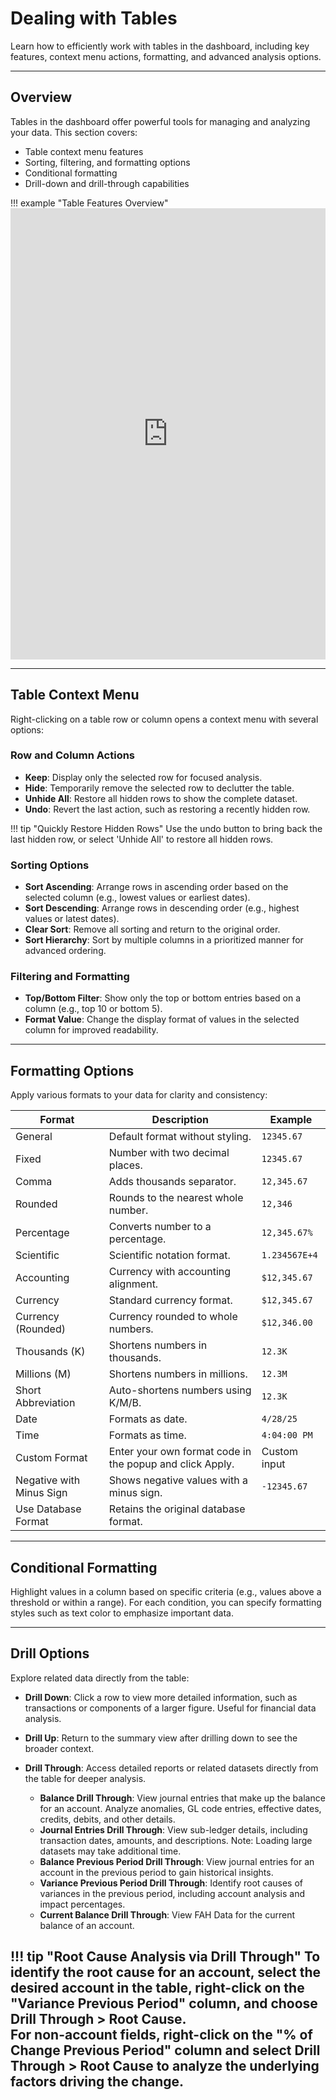# **Dealing with Tables**

Learn how to efficiently work with tables in the dashboard, including key features, context menu actions, formatting, and advanced analysis options.

---

## **Overview**

Tables in the dashboard offer powerful tools for managing and analyzing your data. This section covers:

- Table context menu features
- Sorting, filtering, and formatting options
- Conditional formatting
- Drill-down and drill-through capabilities

!!! example "Table Features Overview"
    <iframe frameborder="0" style="width:100%;height:722px;" src="https://viewer.diagrams.net/?tags=%7B%7D&lightbox=1&highlight=0000ff&edit=_blank&layers=1&nav=1&title=Dealing%20with%20Tables.drawio&dark=auto#Uhttps%3A%2F%2Fdrive.google.com%2Fuc%3Fid%3D18gn9ckPKX6A9oGvO_Rr3ao0iJ0vJMWeD%26export%3Ddownload"></iframe>

---

## **Table Context Menu**

Right-clicking on a table row or column opens a context menu with several options:

### **Row and Column Actions**

- **Keep**: Display only the selected row for focused analysis.
- **Hide**: Temporarily remove the selected row to declutter the table.
- **Unhide All**: Restore all hidden rows to show the complete dataset.
- **Undo**: Revert the last action, such as restoring a recently hidden row.

!!! tip "Quickly Restore Hidden Rows"
    Use the undo button to bring back the last hidden row, or select 'Unhide All' to restore all hidden rows.

### **Sorting Options**

- **Sort Ascending**: Arrange rows in ascending order based on the selected column (e.g., lowest values or earliest dates).
- **Sort Descending**: Arrange rows in descending order (e.g., highest values or latest dates).
- **Clear Sort**: Remove all sorting and return to the original order.
- **Sort Hierarchy**: Sort by multiple columns in a prioritized manner for advanced ordering.

### **Filtering and Formatting**

- **Top/Bottom Filter**: Show only the top or bottom entries based on a column (e.g., top 10 or bottom 5).
- **Format Value**: Change the display format of values in the selected column for improved readability.

---

## **Formatting Options**

Apply various formats to your data for clarity and consistency:

| **Format**                | **Description**                                                        | **Example**         |
|---------------------------|------------------------------------------------------------------------|---------------------|
| General                   | Default format without styling.                                        | `12345.67`          |
| Fixed                     | Number with two decimal places.                                        | `12345.67`          |
| Comma                     | Adds thousands separator.                                              | `12,345.67`         |
| Rounded                   | Rounds to the nearest whole number.                                    | `12,346`            |
| Percentage                | Converts number to a percentage.                                       | `12,345.67%`        |
| Scientific                | Scientific notation format.                                            | `1.234567E+4`       |
| Accounting                | Currency with accounting alignment.                                    | `$12,345.67`        |
| Currency                  | Standard currency format.                                              | `$12,345.67`        |
| Currency (Rounded)        | Currency rounded to whole numbers.                                     | `$12,346.00`        |
| Thousands (K)             | Shortens numbers in thousands.                                         | `12.3K`             |
| Millions (M)              | Shortens numbers in millions.                                          | `12.3M`             |
| Short Abbreviation        | Auto-shortens numbers using K/M/B.                                     | `12.3K`             |
| Date                      | Formats as date.                                                       | `4/28/25`           |
| Time                      | Formats as time.                                                       | `4:04:00 PM`        |
| Custom Format             | Enter your own format code in the popup and click Apply.               | Custom input        |
| Negative with Minus Sign  | Shows negative values with a minus sign.                               | `-12345.67`         |
| Use Database Format       | Retains the original database format.                                  |                     |

---

## **Conditional Formatting**

Highlight values in a column based on specific criteria (e.g., values above a threshold or within a range). For each condition, you can specify formatting styles such as text color to emphasize important data.

---

## **Drill Options**

Explore related data directly from the table:

- **Drill Down**: Click a row to view more detailed information, such as transactions or components of a larger figure. Useful for financial data analysis.
- **Drill Up**: Return to the summary view after drilling down to see the broader context.
- **Drill Through**: Access detailed reports or related datasets directly from the table for deeper analysis.

    - **Balance Drill Through**: View journal entries that make up the balance for an account. Analyze anomalies, GL code entries, effective dates, credits, debits, and other details.
    - **Journal Entries Drill Through**: View sub-ledger details, including transaction dates, amounts, and descriptions. Note: Loading large datasets may take additional time.
    - **Balance Previous Period Drill Through**: View journal entries for an account in the previous period to gain historical insights.
    - **Variance Previous Period Drill Through**: Identify root causes of variances in the previous period, including account analysis and impact percentages.
    - **Current Balance Drill Through**: View FAH Data for the current balance of an account.

!!! tip "Root Cause Analysis via Drill Through"
    To identify the root cause for an account, select the desired account in the table, right-click on the "Variance Previous Period" column, and choose **Drill Through > Root Cause**.  
    For non-account fields, right-click on the "% of Change Previous Period" column and select **Drill Through > Root Cause** to analyze the underlying factors driving the change.
---
